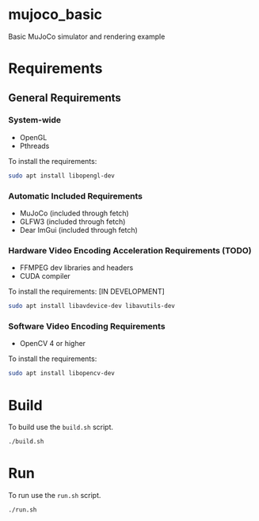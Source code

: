 # mujoco_basic
Basic MuJoCo simulator and rendering example

# Requirements

## General Requirements

### System-wide
* OpenGL
* Pthreads

To install the requirements:
```bash
sudo apt install libopengl-dev 
```

### Automatic Included Requirements
* MuJoCo (included through fetch)
* GLFW3 (included through fetch)
* Dear ImGui (included through fetch)

### Hardware Video Encoding Acceleration Requirements (TODO)
* FFMPEG dev libraries and headers
* CUDA compiler

To install the requirements: [IN DEVELOPMENT]
```bash
sudo apt install libavdevice-dev libavutils-dev
```

### Software Video Encoding Requirements
* OpenCV 4 or higher

To install the requirements:
```bash
sudo apt install libopencv-dev
```

# Build
To build use the ```build.sh``` script.

```bash
./build.sh
```

# Run
To run use the ```run.sh``` script.

```bash
./run.sh
```